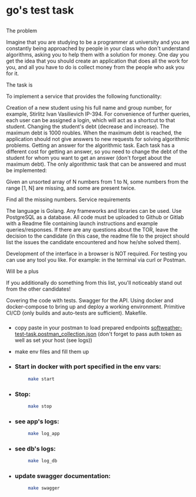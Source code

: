 # go's test task
##
The problem

Imagine that you are studying to be a programmer at university and you are constantly being approached by people in your class who don't understand algorithms, asking you to help them with a solution for money. One day you get the idea that you should create an application that does all the work for you, and all you have to do is collect money from the people who ask you for it.

The task is

To implement a service that provides the following functionality:

Creation of a new student using his full name and group number, for example, Stirlitz Ivan Vasilievich IP-394. For convenience of further queries, each user can be assigned a login, which will act as a shortcut to that student.
Changing the student's debt (decrease and increase). The maximum debt is 1000 roubles. When the maximum debt is reached, the application should not give answers to new requests for solving algorithmic problems.
Getting an answer for the algorithmic task. Each task has a different cost for getting an answer, so you need to change the debt of the student for whom you want to get an answer (don't forget about the maximum debt).
The only algorithmic task that can be answered and must be implemented:

Given an unsorted array of N numbers from 1 to N,
some numbers from the range [1, N] are missing,
and some are present twice.

Find all the missing numbers.
Service requirements

The language is Golang. Any frameworks and libraries can be used.
Use PostgreSQL as a database.
All code must be uploaded to Github or Gitlab with a Readme file containing launch instructions and example queries/responses.
If there are any questions about the TOR, leave the decision to the candidate (in this case, the readme file to the project should list the issues the candidate encountered and how he/she solved them).

Development of the interface in a browser is NOT required. For testing you can use any tool you like. For example: in the terminal via curl or Postman.

Will be a plus

If you additionally do something from this list, you'll noticeably stand out from the other candidates!

Covering the code with tests.
Swagger for the API.
Using docker and docker-compose to bring up and deploy a working environment.
Primitive CI/CD (only builds and auto-tests are sufficient).
Makefile.

###
- copy paste in your postman to load prepared endpoints
 [softweather-test-task.postman_collection.json](..%2FDownloads%2Fsoftweather-test-task.postman_collection.json)  (don't forget to pass auth token as well as set your host (see logs))

- make env files and fill them up
- ### Start in docker with port specified in the env vars:
    ~~~bash
         make start
- ### Stop:
    ~~~bash
         make stop
- ### see app's logs:
    ~~~bash
         make log_app
- ### see db's logs:
    ~~~bash
         make log_db
- ### update swagger documentation:
    ~~~bash
         make swagger